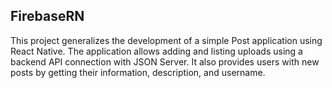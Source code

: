 ## FirebaseRN

This project generalizes the development of a simple Post application using React Native. The application allows adding and listing uploads using a backend API connection with JSON Server. It also provides users with new posts by getting their information, description, and username.
